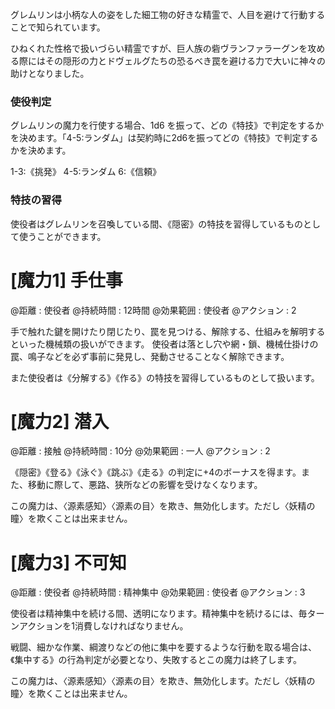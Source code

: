 グレムリンは小柄な人の姿をした細工物の好きな精霊で、人目を避けて行動することで知られています。

ひねくれた性格で扱いづらい精霊ですが、巨人族の砦ヴランファラーグンを攻める際にはその隠形の力とドヴェルグたちの恐るべき罠を避ける力で大いに神々の助けとなりました。

### 使役判定

グレムリンの魔力を行使する場合、1d6 を振って、どの《特技》で判定をするかを決めます。「4-5:ランダム」は契約時に2d6を振ってどの《特技》で判定するかを決めます。

1-3:《挑発》	4-5:ランダム	6:《信頼》

### 特技の習得

使役者はグレムリンを召喚している間、《隠密》の特技を習得しているものとして使うことができます。


# [魔力1] 手仕事

@距離 : 使役者	@持続時間 : 12時間	@効果範囲 : 使役者	@アクション : 2

手で触れた鍵を開けたり閉じたり、罠を見つける、解除する、仕組みを解明するといった機械類の扱いができます。
使役者は落とし穴や網・鎖、機械仕掛けの罠、鳴子などを必ず事前に発見し、発動させることなく解除できます。

また使役者は《分解する》《作る》の特技を習得しているものとして扱います。

# [魔力2] 潜入

@距離 : 接触	@持続時間 : 10分	@効果範囲 : 一人	@アクション : 2

《隠密》《登る》《泳ぐ》《跳ぶ》《走る》の判定に+4のボーナスを得ます。また、移動に際して、悪路、狭所などの影響を受けなくなります。

この魔力は、〈源素感知〉〈源素の目〉を欺き、無効化します。ただし〈妖精の瞳〉を欺くことは出来ません。

# [魔力3] 不可知

@距離 : 使役者	@持続時間 : 精神集中	@効果範囲 : 使役者	@アクション : 3

使役者は精神集中を続ける間、透明になります。精神集中を続けるには、毎ターンアクションを1消費しなければなりません。

戦闘、細かな作業、綱渡りなどの他に集中を要するような行動を取る場合は、《集中する》の行為判定が必要となり、失敗するとこの魔力は終了します。

この魔力は、〈源素感知〉〈源素の目〉を欺き、無効化します。ただし〈妖精の瞳〉を欺くことは出来ません。
